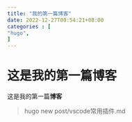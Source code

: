 ```yaml
---
title: "我的第一篇博客"
date: 2022-12-27T00:54:21+08:00
categories : [
"hugo",
]
---
```

# 这是我的第一篇博客

这是我的第一篇**博客**

> hugo new post/vscode常用插件.md


